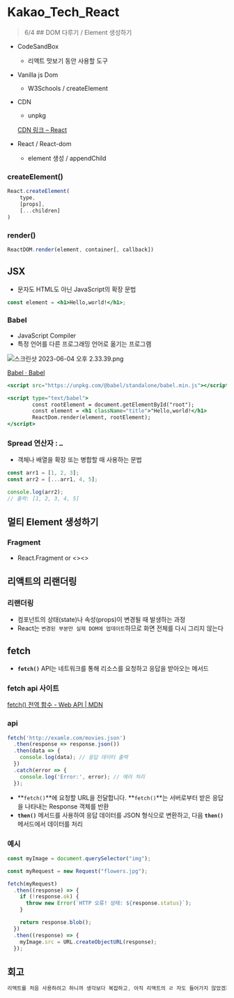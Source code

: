 # Kakao_Tech_React

> 6/4
	## DOM 다루기 / Element 생성하기

- CodeSandBox
    - 리액트 맛보기 동안 사용할 도구
- Vanilla js Dom
    - W3Schools / createElement
- CDN
    - unpkg
    
    [CDN 링크 – React](https://ko.legacy.reactjs.org/docs/cdn-links.html)
    
- React / React-dom
    - element 생성 / appendChild

### createElement()

```jsx
React.createElement(
    type,
    [props],
    [...children]
)
```

### render()

```jsx
ReactDOM.render(element, container[, callback])
```

## JSX

- 문자도 HTML도 아닌 JavaScript의 확장 문법

```jsx
const element = <h1>Hello,world!</h1>;
```

### Babel

- JavaScript Compiler
- 특정 언어를 다른 프로그래밍 언어로 옮기는 프로그램

![스크린샷 2023-06-04 오후 2.33.39.png](https://s3-us-west-2.amazonaws.com/secure.notion-static.com/7063fba1-9d35-44ff-a6ba-d602839440ab/%E1%84%89%E1%85%B3%E1%84%8F%E1%85%B3%E1%84%85%E1%85%B5%E1%86%AB%E1%84%89%E1%85%A3%E1%86%BA_2023-06-04_%E1%84%8B%E1%85%A9%E1%84%92%E1%85%AE_2.33.39.png)

[Babel · Babel](https://babeljs.io/)

```jsx
<script src="https://unpkg.com/@babel/standalone/babel.min.js"></script>

<script type="text/babel">
        const rootElement = document.getElementById("root");
        const element = <h1 className="title">"Hello,world!</h1>
        ReactDom.render(element, rootElement);
</script>
```

### Spread 연산자 : `…`

- 객체나 배열을 확장 또는 병합할 때 사용하는 문법

```jsx
const arr1 = [1, 2, 3];
const arr2 = [...arr1, 4, 5];

console.log(arr2);
// 출력: [1, 2, 3, 4, 5]
```

## 멀티 Element 생성하기

### Fragment

- React.Fragment or <><>

## 리액트의 리랜더링

### 리랜더링

- 컴포넌트의 상태(state)나 속성(props)이 변경될 때 발생하는 과정
- React는 `변경된 부분만 실제 DOM에 업데이트`하므로 화면 전체를 다시 그리지 않는다

## fetch

- **`fetch()`** API는 네트워크를 통해 리소스를 요청하고 응답을 받아오는 메서드

### fetch api 사이트

[fetch() 전역 함수 - Web API | MDN](https://developer.mozilla.org/ko/docs/Web/API/fetch)

### api

```jsx
fetch('http://examle.com/movies.json')
  .then(response => response.json())
  .then(data => {
    console.log(data); // 응답 데이터 출력
  })
  .catch(error => {
    console.log('Error:', error); // 에러 처리
  });
```

- **`fetch()`**에 요청할 URL을 전달합니다. **`fetch()`**는 서버로부터 받은 응답을 나타내는 Response 객체를 반환
- **`then()`** 메서드를 사용하여 응답 데이터를 JSON 형식으로 변환하고, 다음 **`then()`** 메서드에서 데이터를 처리

### 예시

```jsx
const myImage = document.querySelector("img");

const myRequest = new Request("flowers.jpg");

fetch(myRequest)
  .then((response) => {
    if (!response.ok) {
      throw new Error(`HTTP 오류! 상태: ${response.status}`);
    }

    return response.blob();
  })
  .then((response) => {
    myImage.src = URL.createObjectURL(response);
  });
```

## 회고

```jsx
리액트를 처음 사용하려고 하니까 생각보다 복잡하고, 아직 리액트의 ㄹ 자도 들어가지 않았겠지만 천천히 배워보겠다. 그리고 맨날 ajax만 사용하다가 fetch를 처음 써보니까 뭔가 반가우면서도 비슷한 요청형식에 백엔드에서 http 요청이랑, OKHTTP 뭐 이런 느낌으로 여러가지 방식이 있다는걸 느꼈다. 아직 배울게 많고 공부해야할 게 많은거 같으니 천천히라도 꾸준히 하는게 중요할 거 같다 !
``` 
